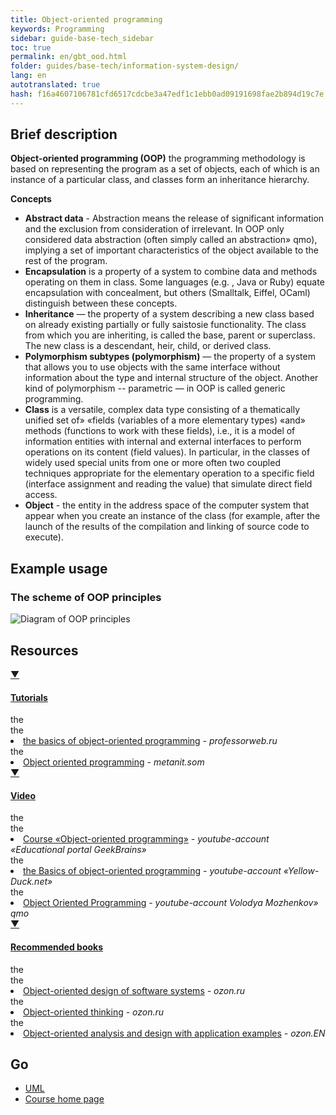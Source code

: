 ```yaml
---
title: Object-oriented programming
keywords: Programming
sidebar: guide-base-tech_sidebar
toc: true
permalink: en/gbt_ood.html
folder: guides/base-tech/information-system-design/
lang: en
autotranslated: true
hash: f16a4607106781cfd6517cdcbe3a47edf1c1ebb0ad09191698fae2b894d19c7e
---
```


## Brief description

**Object-oriented programming (OOP)** the programming methodology is based on representing the program as a set of objects, each of which is an instance of a particular class, and classes form an inheritance hierarchy.

**Concepts**
* **Abstract data** - Abstraction means the release of significant information and the exclusion from consideration of irrelevant. In OOP only considered data abstraction (often simply called an abstraction» qmo), implying a set of important characteristics of the object available to the rest of the program.
* **Encapsulation** is a property of a system to combine data and methods operating on them in class. Some languages (e.g. , Java or Ruby) equate encapsulation with concealment, but others (Smalltalk, Eiffel, OCaml) distinguish between these concepts.
* **Inheritance** — the property of a system describing a new class based on already existing partially or fully saistosie functionality. The class from which you are inheriting, is called the base, parent or superclass. The new class is a descendant, heir, child, or derived class.
* **Polymorphism subtypes (polymorphism)** — the property of a system that allows you to use objects with the same interface without information about the type and internal structure of the object. Another kind of polymorphism -- parametric — in OOP is called generic programming.
* **Class** is a versatile, complex data type consisting of a thematically unified set of» «fields (variables of a more elementary types) «and» methods (functions to work with these fields), i.e., it is a model of information entities with internal and external interfaces to perform operations on its content (field values). In particular, in the classes of widely used special units from one or more often two coupled techniques appropriate for the elementary operation to a specific field (interface assignment and reading the value) that simulate direct field access.
* **Object** - the entity in the address space of the computer system that appear when you create an instance of the class (for example, after the launch of the results of the compilation and linking of source code to execute).

## Example usage

### The scheme of OOP principles
![Diagram of OOP principles](/images/pages/guides/base-technologies/information-system-design/ood.png)


## Resources

<div class="panel-group">
<div class="panel panel-default">
<div class="panel-heading">
<a class="pull-right spoiler-push" data-toggle="collapse" href="#collapse2">&#9660;</a>
<h4 class="panel-title">
<a data-toggle="collapse" href="#collapse2">
Tutorials</a>
</h4>
</div>
<div id="collapse2" class="panel-collapse collapse">
<div class="panel-body">
the <div>
the <li><a href="https://professorweb.ru/my/csharp/charp_theory/level3/3_1.php"> the basics of object-oriented programming</a><i> - professorweb.ru</i></li>
the <li><a href="https://metanit.com/sharp/tutorial/3.1.php"> Object oriented programming</a><i> - metanit.som</i></li>
</div>
</div>
</div>
</div>
</div>

<div class="panel-group">
<div class="panel panel-default">
<div class="panel-heading">
<a class="pull-right spoiler-push" data-toggle="collapse" href="#collapse3">&#9660;</a>
<h4 class="panel-title">
<a data-toggle="collapse" href="#collapse3">
Video</a>
</h4>
</div>
<div id="collapse3" class="panel-collapse collapse">
<div class="panel-body">
the <div>
the <li><a href="https://www.youtube.com/playlist?list=PLmRNNqEA7JoPhVQCUisflWWhjdoKucDuf"> Course «Object-oriented programming»</a><i> - youtube-account «Educational portal GeekBrains»</i></li>
the <li><a href="https://www.youtube.com/playlist?list=PL6LDsbZOeyrx462VmH18qS0a9Dw9LwpSu"> the Basics of object-oriented programming</a><i> - youtube-account «Yellow-Duck.net»</i></li>
the <li><a href="https://www.youtube.com/playlist?list=PLY7PmJJFH5nRcWGKbgl9N7txM5YLtela6"> Object Oriented Programming</a><i> - youtube-account Volodya Mozhenkov» qmo</i></li>
</div>
</div>
</div>
</div>
</div>

<div class="panel-group">
<div class="panel panel-default">
<div class="panel-heading">
<a class="pull-right spoiler-push" data-toggle="collapse" href="#collapse4">&#9660;</a>
<h4 class="panel-title">
<a data-toggle="collapse" href="#collapse4">
Recommended books</a>
</h4>
</div>
<div id="collapse4" class="panel-collapse collapse">
<div class="panel-body">
the <div>
the <li><a href="http://www.ozon.ru/context/detail/id/2336754/"> Object-oriented design of software systems</a><i> - ozon.ru</i></li>
the <li><a href="https://www.ozon.ru/context/detail/id/26036833/"> Object-oriented thinking</a><i> - ozon.ru</i></li>
the <li><a href="http://www.ozon.ru/context/detail/id/3905587/"> Object-oriented analysis and design with application examples</a><i> - ozon.EN</i></li>
</div>
</div>
</div>
</div>
</div>

## Go

* [UML](gbt_uml.html)
* [Course home page](gbt_landing-page.html)



